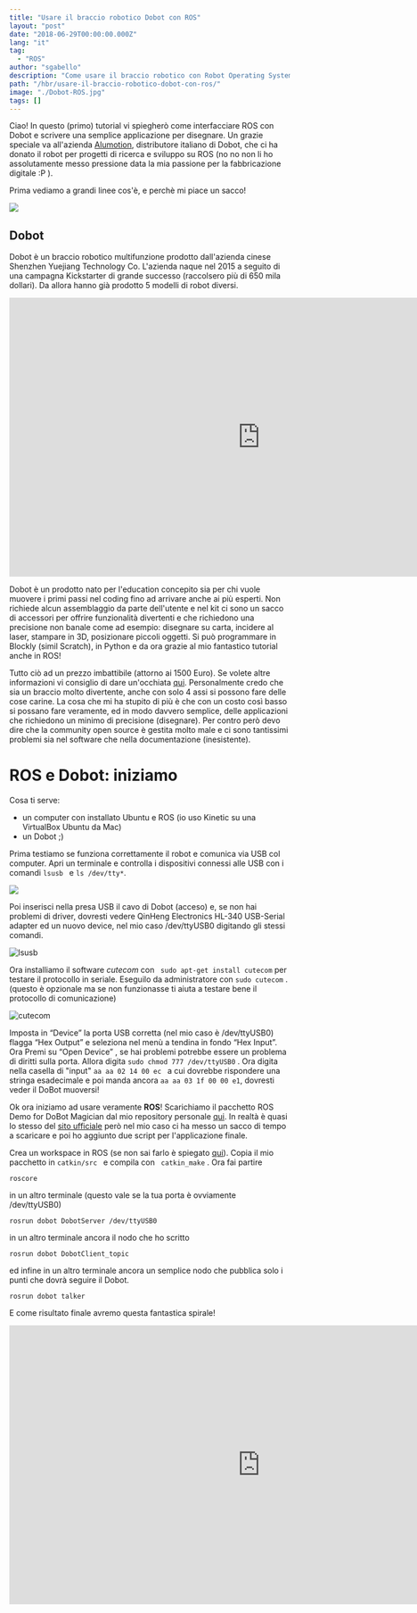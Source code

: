```yaml
---
title: "Usare il braccio robotico Dobot con ROS"
layout: "post"
date: "2018-06-29T00:00:00.000Z"
lang: "it"
tag:
  - "ROS"
author: "sgabello"
description: "Come usare il braccio robotico con Robot Operating System"
path: "/hbr/usare-il-braccio-robotico-dobot-con-ros/"
image: "./Dobot-ROS.jpg"
tags: []
---
```


Ciao! In questo (primo) tutorial vi spiegherò come interfacciare ROS con Dobot e scrivere una semplice applicazione per disegnare. Un grazie speciale va all'azienda [Alumotion](http://www.alumotion.eu/), distributore italiano di Dobot, che ci ha donato il robot per progetti di ricerca e sviluppo su ROS (no no non li ho assolutamente messo pressione data la mia passione per la fabbricazione digitale :P ).

Prima vediamo a grandi linee cos'è, e perchè mi piace un sacco!

![](./rosdobot.jpg)

## Dobot

Dobot è un braccio robotico multifunzione prodotto dall'azienda cinese Shenzhen Yuejiang Technology Co. L'azienda naque nel 2015 a seguito di una campagna Kickstarter di grande successo (raccolsero più di 650 mila dollari). Da allora hanno già prodotto 5 modelli di robot diversi.

<iframe width="900" height="500" src="https://www.youtube.com/embed/ggT4hz5tM_0" frameborder="0" allow="autoplay; encrypted-media" allowfullscreen></iframe>

Dobot è un prodotto nato per l'education concepito sia per chi vuole muovere i primi passi nel coding fino ad arrivare anche ai più esperti. Non richiede alcun assemblaggio da parte dell'utente e nel kit ci sono un sacco di accessori per offrire funzionalità divertenti e che richiedono una precisione non banale come ad esempio: disegnare su carta, incidere al laser, stampare in 3D, posizionare piccoli oggetti. Si può programmare in Blockly (simil Scratch), in Python e da ora grazie al mio fantastico tutorial anche in ROS!

Tutto ciò ad un prezzo imbattibile (attorno ai 1500 Euro). Se volete altre informazioni vi consiglio di dare un'occhiata [qui](http://www.dobot.it/prodotti/dobot-magician/). Personalmente credo che sia un braccio molto divertente, anche con solo 4 assi si possono fare delle cose carine. La cosa che mi ha stupito di più è che con un costo così basso si possano fare veramente, ed in modo davvero semplice, delle applicazioni che richiedono un minimo di precisione (disegnare). Per contro però devo dire che la community open source è gestita molto male e ci sono tantissimi problemi sia nel software che nella documentazione (inesistente).

# ROS e Dobot: iniziamo

Cosa ti serve:

- un computer con installato Ubuntu e ROS (io uso Kinetic su una VirtualBox Ubuntu da Mac)
- un Dobot ;)

Prima testiamo se funziona correttamente il robot e comunica via USB col computer.
Apri un terminale e controlla i dispositivi connessi alle USB con i comandi `lsusb ` e `ls /dev/tty*`.

![](./terminal1.png)

Poi inserisci nella presa USB il cavo di Dobot (acceso) e, se non hai problemi di driver, dovresti vedere QinHeng Electronics HL-340 USB-Serial adapter ed un nuovo device, nel mio caso /dev/ttyUSB0 digitando gli stessi comandi.

![lsusb](./terminal2.png)

Ora installiamo il software _cutecom_ con ` sudo apt-get install cutecom` per testare il protocollo in seriale. Eseguilo da administratore con `sudo cutecom` . (questo è opzionale ma se non funzionasse ti aiuta a testare bene il protocollo di comunicazione)

![cutecom](./cutecom.png)

Imposta in “Device” la porta USB corretta (nel mio caso è /dev/ttyUSB0) flagga “Hex Output” e seleziona nel menù a tendina in fondo “Hex Input”. Ora Premi su “Open Device” , se hai problemi potrebbe essere un problema di diritti sulla porta. Allora digita `sudo chmod 777 /dev/ttyUSB0` .
Ora digita nella casella di "input" `aa aa 02 14 00 ec ` a cui dovrebbe rispondere una stringa esadecimale e poi manda ancora `aa aa 03 1f 00 00 e1`, dovresti veder il DoBot muoversi!

Ok ora iniziamo ad usare veramente **ROS**!
Scarichiamo il pacchetto ROS Demo for DoBot Magician dal mio repository personale [qui](https://github.com/sgabello1/ros-dobot/tree/master). In realtà è quasi lo stesso del [sito ufficiale](https://www.dobot.cc/downloadcenter/dobot-magician.html?sub_cat=72#sub-download) però nel mio caso ci ha messo un sacco di tempo a scaricare e poi ho aggiunto due script per l'applicazione finale.

Crea un workspace in ROS (se non sai farlo è spiegato [qui](http://wiki.ros.org/catkin/Tutorials/create_a_workspace)). Copia il mio pacchetto in `catkin/src ` e compila con ` catkin_make` .
Ora fai partire

`roscore`

in un altro terminale (questo vale se la tua porta è ovviamente /dev/ttyUSB0)

`rosrun dobot DobotServer /dev/ttyUSB0`

in un altro terminale ancora il nodo che ho scritto

`rosrun dobot DobotClient_topic `

ed infine in un altro terminale ancora un semplice nodo che pubblica solo i punti che dovrà seguire il Dobot.

`rosrun dobot talker`

E come risultato finale avremo questa fantastica spirale!

<iframe width="900" height="500" src="https://www.youtube.com/embed/eXZgVXh3Phg" frameborder="0" allow="autoplay; encrypted-media" allowfullscreen></iframe>
